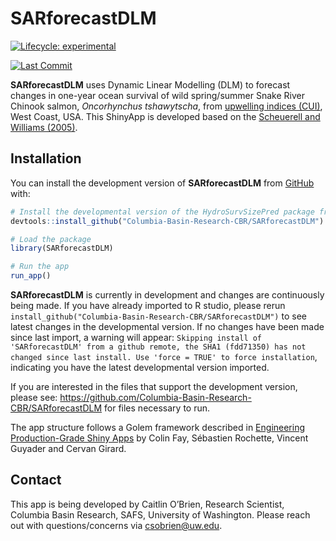 
<!-- README.md is generated from README.Rmd. Please edit that file -->

# SARforecastDLM

<!-- badges: start -->

[![Lifecycle:
experimental](https://img.shields.io/badge/lifecycle-experimental-orange.svg)](https://lifecycle.r-lib.org/articles/stages.html#experimental)
<!-- badges: end -->

<!-- lastcommit: start -->

[![Last
Commit](https://img.shields.io/github/last-commit/Columbia-Basin-Research-CBR/SARforecastDLM)](https://github.com/Columbia-Basin-Research-CBR/SARforecastDLM/commits/main)
<!-- lastcommit: end -->

**SARforecastDLM** uses Dynamic Linear Modelling (DLM) to forecast
changes in one-year ocean survival of wild spring/summer Snake River
Chinook salmon, *Oncorhynchus tshawytscha*, from [upwelling indices
(CUI)](https://oceanview.pfeg.noaa.gov/products/upwelling/intro), West
Coast, USA. This ShinyApp is developed based on the [Scheuerell and
Williams
(2005)](https://onlinelibrary.wiley.com/doi/full/10.1111/j.1365-2419.2005.00346.x).

## Installation

You can install the development version of **SARforecastDLM** from
[GitHub](https://github.com/) with:

``` r
# Install the developmental version of the HydroSurvSizePred package from GitHub
devtools::install_github("Columbia-Basin-Research-CBR/SARforecastDLM")

# Load the package
library(SARforecastDLM)

# Run the app
run_app()
```

**SARforecastDLM** is currently in development and changes are
continuously being made. If you have already imported to R studio,
please rerun
`install_github("Columbia-Basin-Research-CBR/SARforecastDLM")` to see
latest changes in the developmental version. If no changes have been
made since last import, a warning will appear:
`Skipping install of 'SARforecastDLM' from a github remote, the SHA1 (fdd71350) has not changed since last install. Use 'force = TRUE' to force installation`,
indicating you have the latest developmental version imported.

If you are interested in the files that support the development version,
please see:
<https://github.com/Columbia-Basin-Research-CBR/SARforecastDLM> for
files necessary to run.

The app structure follows a Golem framework described in [Engineering
Production-Grade Shiny
Apps](https://engineering-shiny.org/setting-up-for-success.html) by
Colin Fay, Sébastien Rochette, Vincent Guyader and Cervan Girard.

## Contact

This app is being developed by Caitlin O’Brien, Research Scientist,
Columbia Basin Research, SAFS, University of Washington. Please reach
out with questions/concerns via <csobrien@uw.edu>.
